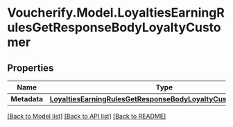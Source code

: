 # Voucherify.Model.LoyaltiesEarningRulesGetResponseBodyLoyaltyCustomer

## Properties

Name | Type | Description | Notes
------------ | ------------- | ------------- | -------------
**Metadata** | [**LoyaltiesEarningRulesGetResponseBodyLoyaltyCustomerMetadata**](LoyaltiesEarningRulesGetResponseBodyLoyaltyCustomerMetadata.md) |  | [optional] 

[[Back to Model list]](../../README.md#documentation-for-models) [[Back to API list]](../../README.md#documentation-for-api-endpoints) [[Back to README]](../../README.md)

